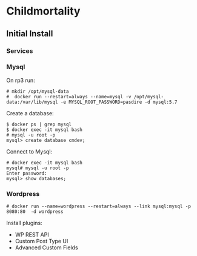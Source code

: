 # Childmortality


## Initial Install

### Services

### Mysql

On rp3 run:

```
# mkdir /opt/mysql-data
#  docker run --restart=always --name=mysql -v /opt/mysql-data:/var/lib/mysql -e MYSQL_ROOT_PASSWORD=pasdire -d mysql:5.7
```

Create a database:

```
$ docker ps | grep mysql
$ docker exec -it mysql bash
# mysql -u root -p
mysql> create database cmdev;
```

Connect to Mysql:

```
# docker exec -it mysql bash
mysql# mysql -u root -p
Enter password:
mysql> show databases;
```


### Wordpress

```
# docker run --name=wordpress --restart=always --link mysql:mysql -p 8080:80  -d wordpress
```

Install plugins:

* WP REST API
* Custom Post Type UI
* Advanced Custom Fields
